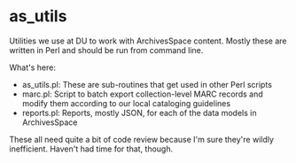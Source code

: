 # as_utils

Utilities we use at DU to work with ArchivesSpace content. Mostly these are written in Perl and should be run from command line.

What's here:

* as_utils.pl: These are sub-routines that get used in other Perl scripts
* marc.pl: Script to batch export collection-level MARC records and modify them according to our local cataloging guidelines
* reports.pl: Reports, mostly JSON, for each of the data models in ArchivesSpace

These all need quite a bit of code review because I'm sure they're wildly inefficient. Haven't had time for that, though.
